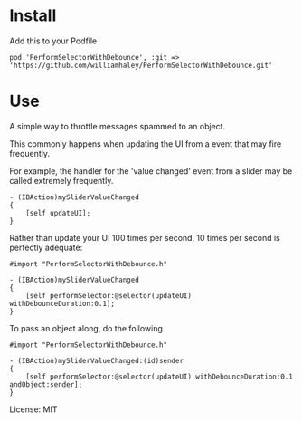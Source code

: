 # Install

Add this to your Podfile

	pod 'PerformSelectorWithDebounce', :git => 'https://github.com/williamhaley/PerformSelectorWithDebounce.git'

# Use

A simple way to throttle messages spammed to an object.  

This commonly happens when updating the UI from a event that may fire frequently.  



For example, the handler for the 'value changed' event from a slider may be called extremely frequently.


	- (IBAction)mySliderValueChanged
	{
		[self updateUI];
	}


Rather than update your UI 100 times per second, 10 times per second is perfectly adequate:
	
	#import "PerformSelectorWithDebounce.h"

	- (IBAction)mySliderValueChanged
	{
		[self performSelector:@selector(updateUI) withDebounceDuration:0.1];
	}

To pass an object along, do the following


	#import "PerformSelectorWithDebounce.h"

	- (IBAction)mySliderValueChanged:(id)sender
	{
		[self performSelector:@selector(updateUI) withDebounceDuration:0.1 andObject:sender];
	}

License: MIT

